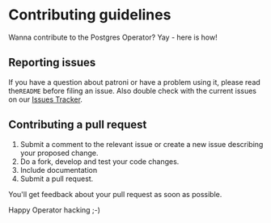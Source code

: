 # Contributing guidelines

Wanna contribute to the Postgres Operator? Yay - here is how!

## Reporting issues

If you have a question about patroni or have a problem using it, please read the`README` before filing an issue.
Also double check with the current issues on our [Issues Tracker](https://github.com/zalando-incubator/postgres-operator/issues).

## Contributing a pull request

1. Submit a comment to the relevant issue or create a new issue describing your proposed change.
1. Do a fork, develop and test your code changes.
1. Include documentation
1. Submit a pull request.

You'll get feedback about your pull request as soon as possible.

Happy Operator hacking ;-)
